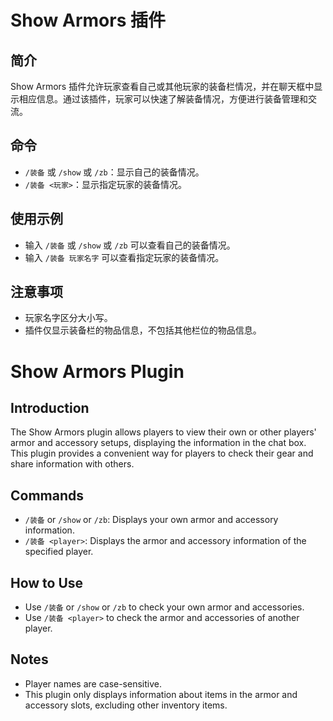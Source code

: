 # Show Armors 插件

## 简介

Show Armors 插件允许玩家查看自己或其他玩家的装备栏情况，并在聊天框中显示相应信息。通过该插件，玩家可以快速了解装备情况，方便进行装备管理和交流。

## 命令

- `/装备` 或 `/show` 或 `/zb`：显示自己的装备情况。
- `/装备 <玩家>`：显示指定玩家的装备情况。

## 使用示例

- 输入 `/装备` 或 `/show` 或 `/zb` 可以查看自己的装备情况。
- 输入 `/装备 玩家名字` 可以查看指定玩家的装备情况。

## 注意事项

- 玩家名字区分大小写。
- 插件仅显示装备栏的物品信息，不包括其他栏位的物品信息。



# Show Armors Plugin

## Introduction

The Show Armors plugin allows players to view their own or other players' armor and accessory setups, displaying the information in the chat box. This plugin provides a convenient way for players to check their gear and share information with others.

## Commands

- `/装备` or `/show` or `/zb`: Displays your own armor and accessory information.
- `/装备 <player>`: Displays the armor and accessory information of the specified player.

## How to Use

- Use `/装备` or `/show` or `/zb` to check your own armor and accessories.
- Use `/装备 <player>` to check the armor and accessories of another player.

## Notes

- Player names are case-sensitive.
- This plugin only displays information about items in the armor and accessory slots, excluding other inventory items.
